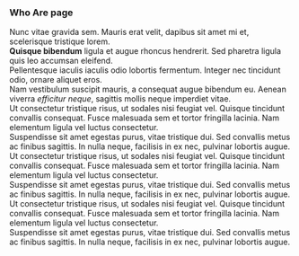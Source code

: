 ### Who Are page

Nunc vitae gravida sem. Mauris erat velit, dapibus sit amet mi et, scelerisque tristique lorem.  
**Quisque bibendum** ligula et augue rhoncus hendrerit. Sed pharetra ligula quis leo accumsan eleifend.  
Pellentesque iaculis iaculis odio lobortis fermentum. Integer nec tincidunt odio, ornare aliquet eros.  
Nam vestibulum suscipit mauris, a consequat augue bibendum eu. Aenean viverra *efficitur neque*, sagittis mollis neque imperdiet vitae.  
Ut consectetur tristique risus, ut sodales nisi feugiat vel. Quisque tincidunt convallis consequat. Fusce malesuada sem et tortor fringilla lacinia. Nam elementum ligula vel luctus consectetur.  
Suspendisse sit amet egestas purus, vitae tristique dui. Sed convallis metus ac finibus sagittis. In nulla neque, facilisis in ex nec, pulvinar lobortis augue.
Ut consectetur tristique risus, ut sodales nisi feugiat vel. Quisque tincidunt convallis consequat. Fusce malesuada sem et tortor fringilla lacinia. Nam elementum ligula vel luctus consectetur.  
Suspendisse sit amet egestas purus, vitae tristique dui. Sed convallis metus ac finibus sagittis. In nulla neque, facilisis in ex nec, pulvinar lobortis augue.
Ut consectetur tristique risus, ut sodales nisi feugiat vel. Quisque tincidunt convallis consequat. Fusce malesuada sem et tortor fringilla lacinia. Nam elementum ligula vel luctus consectetur.  
Suspendisse sit amet egestas purus, vitae tristique dui. Sed convallis metus ac finibus sagittis. In nulla neque, facilisis in ex nec, pulvinar lobortis augue.
